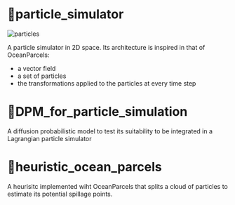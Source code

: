 # :file_folder:particle_simulator
![particles](particle_simulator/simulation.gif)

A particle simulator in 2D space. Its architecture is inspired in that of OceanParcels:

* a vector field
* a set of particles
* the transformations applied to the particles at every time step

# :file_folder:DPM_for_particle_simulation

A diffusion probabilistic model to test its suitability to be integrated in a Lagrangian particle simulator

# :file_folder:heuristic_ocean_parcels

A heurisitc implemented wiht OceanParcels that splits a cloud of particles to estimate its potential spillage points.